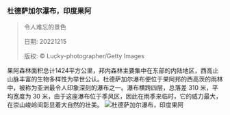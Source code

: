### 杜德萨加尔瀑布，印度果阿
> 令人难忘的景色> > 日期: 20221215> > 版权: © Lucky-photographer/Getty Images
   
 果阿森林面积总计1424平方公里，邦内森林主要集中在东部的内陆地区，西高止山脉丰富的生物多样性为举世公认。杜德萨加尔瀑布便位于果阿邦的西高茨的雨林中，被称为亚洲最令人印象深刻的瀑布之一。瀑布横跨四层，总落差 310 米，平均宽度为 30 米，由于这座瀑布位于季风区，因此在雨季来临时，它的威力最大，在崇山峻岭间彰显着大自然的壮美。
![杜德萨加尔瀑布，印度果阿](https://s.cn.bing.net/th?id=OHR.DudhsagarFallsGoa_ZH-CN0466471017_1920x1080.jpg&rf=LaDigue_1920x1080.jpg)